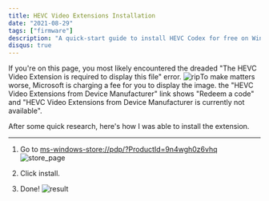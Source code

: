 ```yaml
---
title: HEVC Video Extensions Installation
date: "2021-08-29"
tags: ["firmware"]
description: "A quick-start guide to install HEVC Codex for free on Windows 10 and 11"
disqus: true
---
```


If you're on this page, you most likely encountered the dreaded "The HEVC Video Extension is required to display this file" error. ![rip](https://i.imgur.com/BqdbXLO.png)To make matters worse, Microsoft is charging a fee for you to display the image. the "HEVC Video Extensions from Device Manufacturer" link shows "Redeem a code" and "HEVC Video Extensions from Device Manufacturer is currently not available". 

After some quick research, here's how I was able to install the extension.

------

1. Go to [ms-windows-store://pdp/?ProductId=9n4wgh0z6vhq](ms-windows-store://pdp/?ProductId=9n4wgh0z6vhq)
![store_page](https://i.imgur.com/qhlYXus.png)

2. Click install.

3. Done! ![result](https://i.imgur.com/Z03muti.png)

